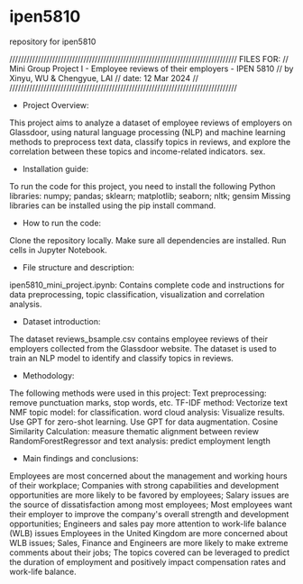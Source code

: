 # ipen5810
repository for ipen5810


////////////////////////////////////////////////////////////////////////////////
FILES FOR:
// 
Mini Group Project I - Employee reviews of their employers - IPEN 5810
// 
by Xinyu, WU & Chengyue, LAI
// 
date: 12 Mar 2024
// 
////////////////////////////////////////////////////////////////////////////////


* Project Overview:
  
This project aims to analyze a dataset of employee reviews of employers on Glassdoor, using natural language processing (NLP) and machine learning methods to preprocess text data, classify topics in reviews, and explore the correlation between these topics and income-related indicators. sex.

* Installation guide:

To run the code for this project, you need to install the following Python libraries: numpy; pandas; sklearn; matplotlib; seaborn; nltk; gensim
Missing libraries can be installed using the pip install command.

* How to run the code:
  
Clone the repository locally.
Make sure all dependencies are installed.
Run cells in Jupyter Notebook.

* File structure and description:

ipen5810_mini_project.ipynb: Contains complete code and instructions for data preprocessing, topic classification, visualization and correlation analysis.

* Dataset introduction:

The dataset reviews_bsample.csv contains employee reviews of their employers collected from the Glassdoor website. The dataset is used to train an NLP model to identify and classify topics in reviews.

* Methodology:

The following methods were used in this project:
Text preprocessing: remove punctuation marks, stop words, etc.
TF-IDF method: Vectorize text 
NMF topic model: for classification.
word cloud analysis: Visualize results.
Use GPT for zero-shot learning.
Use GPT for data augmentation.
Cosine Similarity Calculation: measure thematic alignment between review 
RandomForestRegressor and text analysis: predict employment length

* Main findings and conclusions:

Employees are most concerned about the management and working hours of their workplace;
Companies with strong capabilities and development opportunities are more likely to be favored by employees;
Salary issues are the source of dissatisfaction among most employees;
Most employees want their employer to improve the company's overall strength and development opportunities;
Engineers and sales pay more attention to work-life balance (WLB) issues
Employees in the United Kingdom are more concerned about WLB issues;
Sales, Finance and Engineers are more likely to make extreme comments about their jobs;
The topics covered can be leveraged to predict the duration of employment and positively impact compensation rates and work-life balance.






